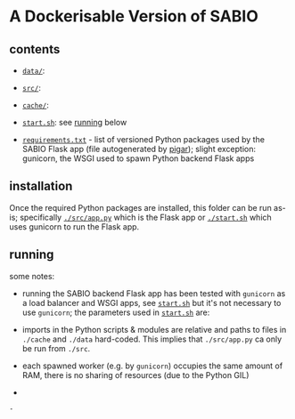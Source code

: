 # A Dockerisable Version of SABIO

## contents

 
 - [`data/`](./data/):
 - [`src/`](./src/):
 - [`cache/`](./cache/):
 
 - [`start.sh`](./start.sh): see [running](#running) below

 - [`requirements.txt`](./requirements.txt) - list of versioned Python packages used by the SABIO Flask app (file autogenerated by [pigar](https://github.com/damnever/pigar)); slight exception: gunicorn, the WSGI used to spawn Python backend Flask apps
 

## installation

Once the required Python packages are installed, this folder can be run as-is; specifically [`./src/app.py`](./src/app.py) which is the Flask app or [`./start.sh`](./start.sh) which uses gunicorn to run the Flask app.

## running

some notes:

 - running the SABIO backend Flask app has been tested with `gunicorn` as a load balancer and WSGI apps, see [`start.sh`](./start.sh) but it's not necessary to use `gunicorn`; the parameters used in [`start.sh`](./start.sh) are:  

 - imports in the Python scripts & modules are relative and paths to files in `./cache` and `./data` hard-coded. This implies that `./src/app.py` ca only be run from `./src`.

 - each spawned worker (e.g. by `gunicorn`) occupies the same amount of RAM, there is no sharing of resources (due to the Python GIL) 
 
 - 
 
    - 